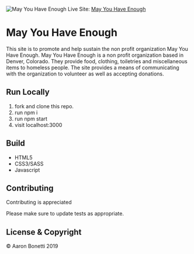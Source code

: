 
![May You Have Enough](https://www.aaronmikebonetti.com/static/media/May-You-Have-Enough.06348224.webp)
Live Site: [May You Have Enough](https://www.aaronmikebonetti.com)

# May You Have Enough

This site is to promote and help sustain the non profit organization May You Have Enough. May You Have Enough is a non profit organization based in Denver, Colorado.
They provide food, clothing, toiletries and miscellaneous items to homeless people. The site provides a means of communicating with the organization to volunteer as well as accepting donations.

## Run Locally

1. fork and clone this repo.
2. run npm i
3. run npm start
4. visit localhost:3000

## Build

* HTML5
* CSS3/SASS
* Javascript

## Contributing

Contributing is appreciated

Please make sure to update tests as appropriate.

## License & Copyright

© Aaron Bonetti 2019
